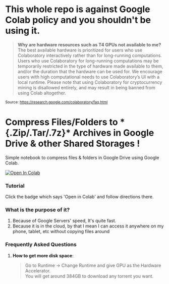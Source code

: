 # This whole repo is against Google Colab policy and you shouldn't be using it.

> **Why are hardware resources such as T4 GPUs not available to me?**
> The best available hardware is prioritized for users who use Colaboratory interactively rather than for long-running computations. Users who use Colaboratory for long-running computations may be temporarily restricted in the type of hardware made available to them, and/or the duration that the hardware can be used for. We encourage users with high computational needs to use Colaboratory’s UI with a local runtime.
> Please note that using Colaboratory for cryptocurrency mining is disallowed entirely, and may result in being banned from using Colab altogether.

<sub>Source: https://research.google.com/colaboratory/faq.html</sub>

# **Compress Files/Folders to \*{.Zip/.Tar/.7z}\* Archives in Google Drive & other Shared Storages !**

Simple notebook to compress files & folders in Google Drive using Google Colab.

<a href="https://colab.research.google.com/github/iykex/GDrive-ZipTar7z/blob/main/GDrive_ZipTar7z.ipynb" target="_parent"><img src="https://colab.research.google.com/assets/colab-badge.svg" alt="Open In Colab"/></a>

### Tutorial

Click the badge which says 'Open in Colab' and follow directions there.

### What is the purpose of it?

1. Because of Google Servers' speed, It's quite fast.
2. Because it is in the cloud, by that I mean I can access it anywhere on my phone, tablet, etc without copying files around

### Frequently Asked Questions

1. **How to get more disk space**:

   > Go to Runtime -> Change Runtime and give GPU as the Hardware Accelerator.  
   > You will get around 384GB to download any torrent you want.
